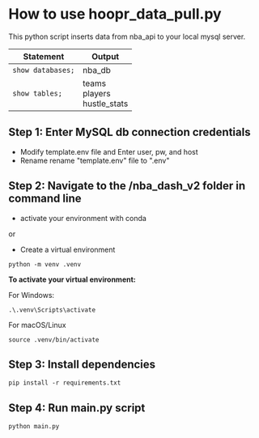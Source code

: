 # How to use hoopr_data_pull.py

This python script inserts data from nba_api to your local mysql server.

| Statement         | Output                                         |
|------------------|-----------------------------------------------|
| `show databases;` | nba_db                                   |
| `show tables;`   | teams<br>players<br>hustle_stats |


## Step 1: Enter MySQL db connection credentials 

* Modify template.env file and Enter user, pw, and host
* Rename rename "template.env" file to ".env"

## Step 2: Navigate to the /nba_dash_v2 folder in command line

* activate your environment with conda

or 

* Create a virtual environment
```
python -m venv .venv
```

**To activate your virtual environment:**

For Windows:
```
.\.venv\Scripts\activate
```

For macOS/Linux
```
source .venv/bin/activate
```

## Step 3: Install dependencies
```
pip install -r requirements.txt
```

## Step 4: Run main.py script
```
python main.py
```